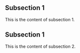 ## Subsection 1

This is the content of subsection 1.
## Subsection 1

This is the content of subsection 2.
